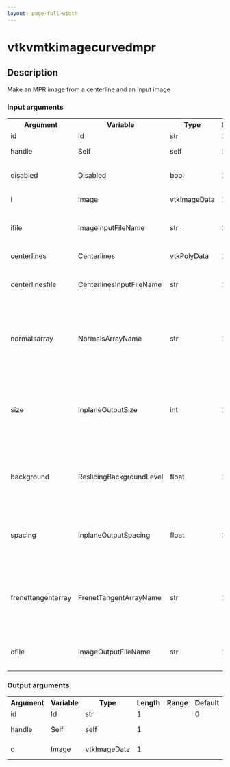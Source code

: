 ```yaml
---
layout: page-full-width
---
```

<h1>vtkvmtkimagecurvedmpr</h1>
<h2>Description</h2>
Make an MPR image from a centerline and an input image
<h3>Input arguments</h3>
<table class="vmtkscripts">
<tr>
<th>Argument</th><th>Variable</th><th>Type</th><th>Length</th><th>Range</th><th>Default</th><th>Description</th>
</tr>
<tr><td>id</td><td>Id</td><td>str</td><td>1</td><td></td><td>0</td><td>script id</td>
</tr>
<tr><td>handle</td><td>Self</td><td>self</td><td>1</td><td></td><td></td><td>handle to self</td>
</tr>
<tr><td>disabled</td><td>Disabled</td><td>bool</td><td>1</td><td></td><td>0</td><td>disable execution and piping</td>
</tr>
<tr><td>i</td><td>Image</td><td>vtkImageData</td><td>1</td><td></td><td></td><td>the input image</td>
</tr>
<tr><td>ifile</td><td>ImageInputFileName</td><td>str</td><td>1</td><td></td><td></td><td>filename for the default Image reader</td>
</tr>
<tr><td>centerlines</td><td>Centerlines</td><td>vtkPolyData</td><td>1</td><td></td><td></td><td>the input centerlines</td>
</tr>
<tr><td>centerlinesfile</td><td>CenterlinesInputFileName</td><td>str</td><td>1</td><td></td><td></td><td>filename for the default Centerlines reader</td>
</tr>
<tr><td>normalsarray</td><td>NormalsArrayName</td><td>str</td><td>1</td><td></td><td>ParallelTransportNormals</td><td>name of the array where parallel transport normals to the centerlines are stored</td>
</tr>
<tr><td>size</td><td>InplaneOutputSize</td><td>int</td><td>1</td><td>(1,)</td><td>100</td><td>size of the square in pixels that each resulting MPR image should have</td>
</tr>
<tr><td>background</td><td>ReslicingBackgroundLevel</td><td>float</td><td>1</td><td></td><td>0.0</td><td>value of the pixels in the mpr image that are outside of the inputimage</td>
</tr>
<tr><td>spacing</td><td>InplaneOutputSpacing</td><td>float</td><td>1</td><td>(0.001,)</td><td>1.0</td><td>spacing between the pixels in the output MPR images</td>
</tr>
<tr><td>frenettangentarray</td><td>FrenetTangentArrayName</td><td>str</td><td>1</td><td></td><td>FrenetTangent</td><td>name of the array where tangent vectors of the Frenet reference system are stored</td>
</tr>
<tr><td>ofile</td><td>ImageOutputFileName</td><td>str</td><td>1</td><td></td><td></td><td>filename for the default Image writer</td>
</tr>
</table><h3>Output arguments</h3>
<table class="vmtkscripts">
<tr>
<th>Argument</th><th>Variable</th><th>Type</th><th>Length</th><th>Range</th><th>Default</th><th>Description</th>
</tr>
<tr><td>id</td><td>Id</td><td>str</td><td>1</td><td></td><td>0</td><td>script id</td>
</tr>
<tr><td>handle</td><td>Self</td><td>self</td><td>1</td><td></td><td></td><td>handle to self</td>
</tr>
<tr><td>o</td><td>Image</td><td>vtkImageData</td><td>1</td><td></td><td></td><td>the output image</td>
</tr>
</table>
